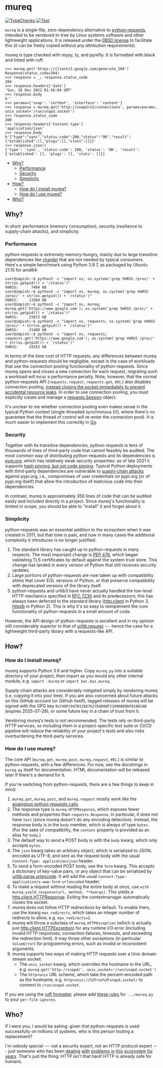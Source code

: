 mureq
=====

[![TypeChecks](https://github.com/hbmartin/mureq-typed/actions/workflows/lint.yml/badge.svg)](https://github.com/hbmartin/mureq-typed/actions/workflows/lint.yml)
[![Test](https://github.com/hbmartin/mureq-typed/actions/workflows/test.yml/badge.svg)](https://github.com/hbmartin/mureq-typed/actions/workflows/test.yml)

`mureq` is a single-file, zero-dependency alternative to [python-requests](https://github.com/psf/requests), intended to be vendored in-tree by Linux systems software and other lightweight applications. It is released under the [0BSD license](https://opensource.org/licenses/0BSD) to facilitate this (it can be freely copied without any attribution requirements).

mureq is type checked with mypy, ty, and pyrefly. It is formatted with black and linted with ruff.

```
>>> mureq.get('https://clients3.google.com/generate_204')
Response(status_code=204)
>>> response = _; response.status_code
204
>>> response.headers['date']
'Sun, 26 Dec 2021 01:56:04 GMT'
>>> response.body
b''
>>> params={'snap': 'certbot', 'interface': 'content'}
>>> response = mureq.get('http://snapd/v2/connections', params=params, unix_socket='/run/snapd.socket')
>>> response.status_code
200
>>> response.headers['Content-type']
'application/json'
>>> response.body
b'{"type":"sync","status-code":200,"status":"OK","result":{"established":[],"plugs":[],"slots":[]}}'
>>> response.json()
{'type': 'sync', 'status-code': 200, 'status': 'OK', 'result': {'established': [], 'plugs': [], 'slots': []}}
```

- [Why?](#why)
   * [Performance](#performance)
   * [Security](#security)
   * [Simplicity](#simplicity)
- [How?](#how)
   * [How do I install mureq?](#how-do-i-install-mureq)
   * [How do I use mureq?](#how-do-i-use-mureq)
- [Who?](#who)

## Why?

In short: performance (memory consumption), security (resilience to supply-chain attacks), and simplicity.

### Performance

python-requests is extremely memory-hungry, mainly due to large transitive dependencies like [chardet](https://github.com/chardet/chardet) that are not needed by typical consumers. Here's a simple benchmark using Python 3.9.7, as packaged by Ubuntu 21.10 for amd64:

```
user@impish:~$ python3 -c "import os; os.system('grep VmRSS /proc/' + str(os.getpid()) + '/status')"
VmRSS:      7404 kB
user@impish:~$ python3 -c "import os, mureq; os.system('grep VmRSS /proc/' + str(os.getpid()) + '/status')"
VmRSS:     13304 kB
user@impish:~$ python3 -c "import os, mureq; mureq.get('https://www.google.com'); os.system('grep VmRSS /proc/' + str(os.getpid()) + '/status')"
VmRSS:     15872 kB
user@impish:~$ python3 -c "import os, requests; os.system('grep VmRSS /proc/' + str(os.getpid()) + '/status')"
VmRSS:     21488 kB
user@impish:~$ python3 -c "import os, requests; requests.get('https://www.google.com'); os.system('grep VmRSS /proc/' + str(os.getpid()) + '/status')"
VmRSS:     24352 kB
```

In terms of the time cost of HTTP requests, any differences between mureq and python-requests should be negligible, except in the case of workloads that use the connection pooling functionality of python-requests. Since mureq opens and closes a new connection for each request, migrating such a workload will incur a performance penalty. Note, however, that the normal python-requests API (`requests.request`, `requests.get`, etc.) also disables connection pooling, [instead closing the socket immediately to prevent accidental resource leaks](https://github.com/psf/requests/blob/a1a6a549a0143d9b32717dbe3d75cd543ae5a4f6/requests/api.py#L57-L61). In order to use connection pooling, you must explicitly create and manage a [requests.Session](https://docs.python-requests.org/en/latest/user/advanced/#session-objects) object.

It's unclear to me whether connection pooling even makes sense in the typical Python context (single-threaded synchronous I/O, where there's no guarantee that the thread of control will re-enter the connection pool). It is much easier to implement this correctly in [Go](https://pkg.go.dev/net/http#Client).

### Security

Together with its transitive dependencies, python-requests is tens of thousands of lines of third-party code that cannot feasibly be audited. The most common way of distributing python-requests and its dependencies is [pypi.org](https://pypi.org/), which has relatively weak security properties: as of late 2021 it supports [hash pinning, but not code signing](https://flawed.net.nz/2021/02/02/PyPI-Security-State/). Typical Python deployments with third-party dependencies are vulnerable to [supply-chain attacks](https://en.wikipedia.org/wiki/Supply_chain_attack) against pypi.org, i.e., compromises of user credentials on pypi.org (or of pypi.org itself) that allow the introduction of malicious code into their dependencies.

In contrast, mureq is approximately 350 lines of code that can be audited easily and included directly in a project. Since mureq's functionality is limited in scope, you should be able to "install" it and forget about it.

### Simplicity

python-requests was an essential addition to the ecosystem when it was created in 2011, but that time is past, and now in many cases the additional complexity it introduces is no longer justified:

1. The standard library has caught up to python-requests in many respects. The most important change is [PEP 476](https://www.python.org/dev/peps/pep-0476/), which began validating TLS certificates by default against the system trust store. This change has landed in every version of Python that still receives security updates.
1. Large portions of python-requests are now taken up with compatibility shims that cover EOL versions of Python, or that preserve compatibility with deprecated versions of the library itself.
1. python-requests and urllib3 have never actually handled the low-level HTTP mechanics specified in [RFC 7230](https://datatracker.ietf.org/doc/html/rfc7230) and its predecessors; this has always been deferred to the standard library ([http.client](https://docs.python.org/3/library/http.client.html) in Python 3, [httplib](https://docs.python.org/2/library/httplib.html) in Python 2). This is why it's so easy to reimplement the core functionality of python-requests in a small amount of code.

However, the API design of python-requests is excellent and in my opinion still considerably superior to that of [urllib.request](https://docs.python.org/3/library/urllib.request.html) --- hence the case for a lightweight third-party library with a requests-like API.

## How?

### How do I install mureq?

mureq supports Python 3.6 and higher. Copy `mureq.py` into a suitable directory of your project, then import as you would any other internal module, e.g. `import .mureq` or `import bar.baz.mureq`.

Supply-chain attacks are considerably mitigated simply by vendoring mureq (i.e. copying it into your tree). If you are also concerned about future attacks on this GitHub account (or GitHub itself), tagged releases of mureq will be signed with the GPG key `0x740FC947B135E7627D4D00F21996B89DF018DCAB` (expires 2025-07-28), or some future key in a chain of trust from it.

Vendoring mureq's tests is not recommended. The tests rely on third-party HTTP services, so including them in a project-specific test suite or CI/CD pipeline will reduce the reliability of your project's tests and also risks overburdening the third-party services.

### How do I use mureq?

The core API (`mureq.get`, `mureq.post`, `mureq.request`, etc.) is similar to python-requests, with a few differences. For now, see the docstrings in `mureq.py` itself for documentation. HTML documentation will be released later if there's a demand for it.

If you're switching from python-requests, there are a few things to keep in mind:

1. `mureq.get`, `mureq.post`, and `mureq.request` mostly work like the [analogous python-requests calls](https://docs.python-requests.org/en/latest/user/quickstart/#make-a-request).
1. The response type is `mureq.HTTPResponse`, which exposes fewer methods and properties than `requests.Response`. In particular, it does not have `text` (since mureq doesn't do any encoding detection). Instead, the response body is in the `body` member, which is always of type `bytes`. (For the sake of compatibility, the `content` property is provided as an alias for `body`.)
1. The default way to send a POST body is with the `body` kwarg, which only accepts `bytes`.
1. The `json` kwarg takes an arbitrary object, which is serialized to JSON, encoded as UTF-8, and sent as the request body with the usual `Content-Type: application/json` header.
1. To send a form-encoded POST body, use the `form` kwarg. This accepts a dictionary of key-value pairs, or any object that can be serialized by [urllib.parse.urlencode](https://docs.python.org/3/library/urllib.parse.html#urllib.parse.urlencode). It will add the usual `Content-Type: application/x-www-form-urlencoded` header.
1. To make a request without reading the entire body at once, use `with mureq.yield_response(url, method, **kwargs)`. This yields a [http.client.HTTPResponse](https://docs.python.org/3/library/http.client.html#httpresponse-objects). Exiting the contextmanager automatically closes the socket.
1. mureq does not follow HTTP redirections by default. To enable them, use the kwarg `max_redirects`, which takes an integer number of redirects to allow, e.g. `max_redirects=2`.
1. mureq will throw a subclass of `mureq.HTTPException` (which is actually just [http.client.HTTPException](https://docs.python.org/3/library/http.client.html#http.client.HTTPException)) for any runtime I/O error (including invalid HTTP responses, connection failures, timeouts, and exceeding the redirection limit). It may throw other exceptions (in particular `ValueError`) for programming errors, such as invalid or inconsistent arguments.
1. mureq supports two ways of making HTTP requests over a Unix domain stream socket:
    - The `unix_socket` kwarg, which overrides the hostname in the URL, e.g. `mureq.get('http://snapd/', unix_socket='/run/snapd.socket')`
    - The `http+unix` URL scheme, which take the percent-encoded path as the hostname, e.g. `http+unix://%2Frun%2Fsnapd.socket/` to connect to `/run/snapd.socket`.

If you are using the [ruff formatter](https://docs.astral.sh/ruff/), please add [these rules](https://github.com/hbmartin/mureq-typed/blob/master/ruff.toml#L11) for `.../mureq.py` to your `per-file-ignores`.

## Who?

If I were you, I would be asking: given that python-requests is used successfully on millions of systems, who is this person touting a replacement?

I'm nobody special --- not a security expert, not an HTTP protocol expert --- just someone who has been [dealing](https://github.com/psf/requests/issues/520) [with](https://github.com/urllib3/urllib3/pull/87) [problems](https://github.com/kjd/idna/pull/22) [in](https://github.com/kjd/idna/pull/24) [this](https://code.launchpad.net/~slingamn/ssh-import-id/+git/ssh-import-id/+merge/389139) [ecosystem](https://bugs.launchpad.net/ubuntu/+source/apport/+bug/1903605) [for](https://code.launchpad.net/~ddstreet/software-properties/+git/software-properties/+merge/396926) [years](https://github.com/OpenPrinting/system-config-printer/pull/247). That's just the thing: HTTP isn't that hard! HTTP is already safe for humans.
